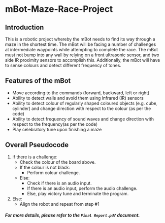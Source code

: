 # mBot-Maze-Race-Project

## Introduction
This is a robotic project whereby the mBot needs to find its way through a maze in the shortest time. The mBot will be facing a number of challenges at intermediate waypoints while attempting to complete the race. The mBot must not bump into any wall by relying on a front ultrasonic sensor, and two side IR proximity sensors to accomplish this. Additionally, the mBot will have to sense colours and detect different frequency of tones.

## Features of the mBot
- Move according to the commands (forward, backward, left or right)
- Ability to detect walls and avoid them using Infrared (IR) sensors
- Ability to detect colour of regularly shaped coloured objects (e.g. cube, cylinder) and change direction with respect to the colour (as per the code)
- Ability to detect frequency of sound waves and change direction with respect to the frequency(as per the code)
- Play celebratory tune upon finishing a maze

## Overall Pseudocode
1. If there is a challenge:
    - Check the colour of the board above.
    - If the colour is not black:
      - Perform colour challenge.
    - Else:
      - Check if there is an audio input.
      - If there is an audio input, perform the audio challenge.
      - Else, play victory tune and terminate the program.
2. Else:
    - Align the robot and repeat from step #1

##### For more details, please refer to the `Final Report.pdf` document. 
